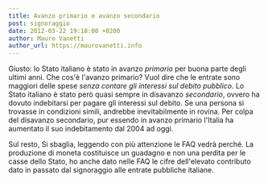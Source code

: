 ```yaml
---
title: Avanzo primario e avanzo secondario
post: signoraggio
date: 2012-03-22 19:18:00 +0200
author: Mauro Vanetti
author_url: https://maurovanetti.info
---
```

Giusto: lo Stato italiano è stato in avanzo *primario* per buona parte degli ultimi anni. Che cos'è l'avanzo primario? Vuol dire che le entrate sono maggiori delle spese *senza contare gli interessi sul debito pubblico*. Lo Stato italiano è stato però quasi sempre in disavanzo *secondario*, ovvero ha dovuto indebitarsi per pagare gli interessi sul debito. Se una persona si trovasse in condizioni simili, andrebbe inevitabilmente in rovina. Per colpa del disavanzo secondario, pur essendo in avanzo primario l'Italia ha aumentato il suo indebitamento dal 2004 ad oggi.

Sul resto, Si sbaglia, leggendo con più attenzione le FAQ vedrà perché. La produzione di moneta costituisce un guadagno e non una perdita per le casse dello Stato, ho anche dato nelle FAQ le cifre dell'elevato contributo dato in passato dal signoraggio alle entrate pubbliche italiane.